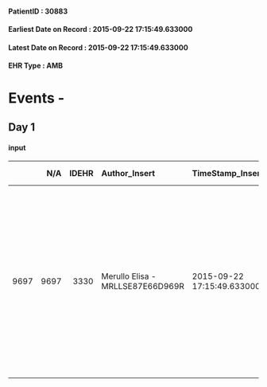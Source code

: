
#### PatientID : 30883
#### Earliest Date on Record : 2015-09-22 17:15:49.633000
#### Latest Date on Record : 2015-09-22 17:15:49.633000
#### EHR Type : AMB

# Events - 

## Day 1

#### input
|      |    N/A |   IDEHR | Author_Insert                    | TimeStamp_Insert           | EHRType   |   PatientID |   IDDigitalSignDocument | persone_vicine   |   Unnamed: 0_x.1 |   IDANAMNESI_SOCIALE | Patient   | FamigliaAltro   | Paziente_T   | FamigliaAltro_T   |   Non_Rilevabile_x.1 | Note_Non_Rilevabile_x.1   | opt_Problemi   | Note_I                                                                                                                                             | chk_contr_sintomi   | opt_paziente_a   | opt_famiglia_a   | opt_adeguatezza   | ds_note_ad                                                | opt_paziente_solo   | ds_note_con                                                                                                                                                                                                                    | opt_presente_assente   | Caregiver_principale   | opt_capacita   | ds_familiari_coinv                                                                     | opt_necessario   | opt_presente   | opt_risorse_ec   | opt_paziente_psi   | opt_Ins_vol   | ds_note_prio                                                                                                                                                                                                    | opt_paziente_ad   | opt_caregiver_ad   | opt_esenzione   | opt_inv_civile   | Needs     | Domestic partnership   | Fragility   | opt_disponibilita_f   | opt_indennita_acc   | opt_legge   | opt_famiglia_psi   | opt_disponibilit_paz   |
|-----:|-------:|--------:|:---------------------------------|:---------------------------|:----------|------------:|------------------------:|:-----------------|-----------------:|---------------------:|:----------|:----------------|:-------------|:------------------|---------------------:|:--------------------------|:---------------|:---------------------------------------------------------------------------------------------------------------------------------------------------|:--------------------|:-----------------|:-----------------|:------------------|:----------------------------------------------------------|:--------------------|:-------------------------------------------------------------------------------------------------------------------------------------------------------------------------------------------------------------------------------|:-----------------------|:-----------------------|:---------------|:---------------------------------------------------------------------------------------|:-----------------|:---------------|:-----------------|:-------------------|:--------------|:----------------------------------------------------------------------------------------------------------------------------------------------------------------------------------------------------------------|:------------------|:-------------------|:----------------|:-----------------|:----------|:-----------------------|:------------|:----------------------|:--------------------|:------------|:-------------------|:-----------------------|
| 9697 |   9697 |    3330 | Merullo Elisa - MRLLSE87E66D969R | 2015-09-22 17:15:49.633000 | AMB       |       30883 |                  141342 | N/A              |             1470 |                 1017 | Si#1      | Si#1            | No#0         | Si#1              |                    0 | NR                        | No#0           | Il pz √® informato della diagnosi ma non della prognosi. La coniuge √® affetta da Alzheimer stadio avanzato e non si rende conto della situazione. | controllo sintomi#0 | Indefinite#2     | Congruenti#1     | Si#1              | Presente solo il figlio che gestisce l'intera assistenza. | No#0                | Il pz vive con la coniuge (affetta da Alzheimer). Il figlio non lavora e vive nell'appartamento vicino. Il figlio gestisce entrambi gli anziani. Durante il colloquio √® stato molto sbrigativo e poco disponibile al dialogo. | Presente#1             | son                    | Adeguato#0     | Nessuno. Ci sono altri familiari ma non ci sono buoni rapporti tra il pz e la sorella. | Si#1             | No#0           | Da valutare#2    | No#0               | No#0          | Il bisogno √® a livello clinico. Ci sono delle difficolt√† assistenziali: il figlio si prende cura anche della mamma affetta da Alzheimer. Il figlio √® centrato ma comunque schivo e poco propenso al dialogo. | Parziale#1        | Totale#2           | No#0            | No#0             | Clinici#0 | Coniuge/Convivente#0   | nessuna#0   | Da verificare#2       | No#0                | No#0        | No#0               | Da verificare#2        |


